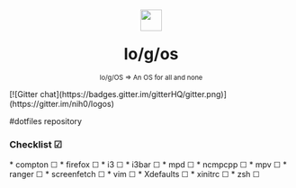 <h1 align="center">
<sub>
<p><a href="http://logos-linux.org/"><img src="https://avatars3.githubusercontent.com/u/11442270"
      height="38"
      width="38"></a></p>
</sub>
lo/g/os
</h1>
<p align="center">
<sup>
      lo/g/OS => An OS for all and none
</sup>
<br>
</p>
[![Gitter chat](https://badges.gitter.im/gitterHQ/gitter.png)](https://gitter.im/nih0/logos)

#dotfiles repository
<h3>Checklist ☑</h3>
* compton ☐
* firefox ☐
* i3 ☐
* i3bar ☐
* mpd ☐
* ncmpcpp ☐
* mpv ☐
* ranger ☐
* screenfetch ☐
* vim ☐
* Xdefaults ☐
* xinitrc ☐
* zsh ☐
